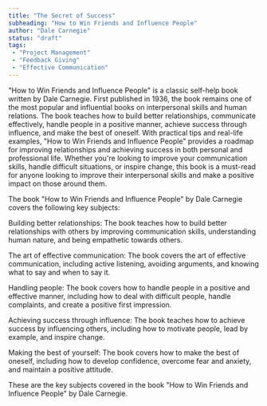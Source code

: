 ```yaml
---
title: "The Secret of Success"
subheading: "How to Win Friends and Influence People"
author: "Dale Carnegie"
status: "draft"
tags:
 - "Project Management"
 - "Feedback Giving"
 - "Effective Communication"
---
```


"How to Win Friends and Influence People" is a classic self-help book written by Dale Carnegie. First published in 1936, the book remains one of the most popular and influential books on interpersonal skills and human relations. The book teaches how to build better relationships, communicate effectively, handle people in a positive manner, achieve success through influence, and make the best of oneself. With practical tips and real-life examples, "How to Win Friends and Influence People" provides a roadmap for improving relationships and achieving success in both personal and professional life. Whether you're looking to improve your communication skills, handle difficult situations, or inspire change, this book is a must-read for anyone looking to improve their interpersonal skills and make a positive impact on those around them.

The book "How to Win Friends and Influence People" by Dale Carnegie covers the following key subjects:

Building better relationships: The book teaches how to build better relationships with others by improving communication skills, understanding human nature, and being empathetic towards others.

The art of effective communication: The book covers the art of effective communication, including active listening, avoiding arguments, and knowing what to say and when to say it.

Handling people: The book covers how to handle people in a positive and effective manner, including how to deal with difficult people, handle complaints, and create a positive first impression.

Achieving success through influence: The book teaches how to achieve success by influencing others, including how to motivate people, lead by example, and inspire change.

Making the best of yourself: The book covers how to make the best of oneself, including how to develop confidence, overcome fear and anxiety, and maintain a positive attitude.

These are the key subjects covered in the book "How to Win Friends and Influence People" by Dale Carnegie.